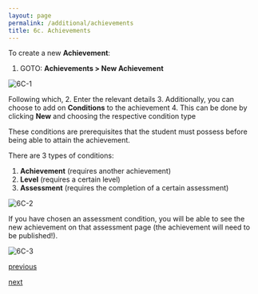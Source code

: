 ```yaml
---
layout: page
permalink: /additional/achievements
title: 6c. Achievements
---
```


To create a new **Achievement**:
  1. GOTO: **Achievements > New Achievement**

![6C-1](https://zhengwei143.github.io/Coursemology-help/images/6C-1.png)

Following which,
  2. Enter the relevant details
  3. Additionally, you can choose to add on **Conditions** to the achievement
  4. This can be done by clicking **New** and choosing the respective condition type

These conditions are prerequisites that the student must possess before being able to attain the achievement.

There are 3 types of conditions:
  1. **Achievement** (requires another achievement)
  2. **Level** (requires a certain level)
  3. **Assessment** (requires the completion of a certain assessment)

![6C-2](https://zhengwei143.github.io/Coursemology-help/images/6C-2.png)

If you have chosen an assessment condition, you will be able to see the new achievement on that assessment page (the achievement will need to be published!).

![6C-3](https://zhengwei143.github.io/Coursemology-help/images/6C-3.png)

[previous](https://zhengwei143.github.io/Coursemology-help/additional/course-material)

[next](https://zhengwei143.github.io/Coursemology-help/additional/lesson-plan)
